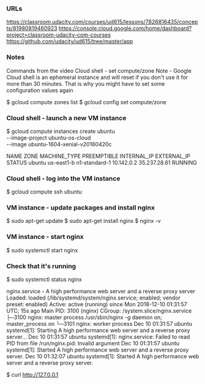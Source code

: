 ### URLs
https://classroom.udacity.com/courses/ud615/lessons/7826816435/concepts/81980819460923
https://console.cloud.google.com/home/dashboard?project=classroom-udacity-com-courses
https://github.com/udacity/ud615/tree/master/app

### Notes
Commands from the video
Cloud shell - set compute/zone
Note - Google Cloud shell is an ephemeral instance and will reset 
if you don't use it for more than 30 minutes. 
That is why you might have to set some configuration values again

$ gcloud compute zones list
$ gcloud config set compute/zone <zone>

### Cloud shell - launch a new VM instance
$ gcloud compute instances create ubuntu \
--image-project ubuntu-os-cloud \
--image ubuntu-1604-xenial-v20160420c 

NAME    ZONE        MACHINE_TYPE   PREEMPTIBLE  INTERNAL_IP  EXTERNAL_IP   STATUS
ubuntu  us-east1-b  n1-standard-1               10.142.0.2   35.237.28.61  RUNNING


### Cloud shell - log into the VM instance
$ gcloud compute ssh ubuntu

### VM instance - update packages and install nginx
$ sudo apt-get update
$ sudo apt-get install nginx
$ nginx -v

### VM instance - start nginx
$ sudo systemctl start nginx

### Check that it's running

$ sudo systemctl status nginx

nginx.service - A high performance web server and a reverse proxy server
   Loaded: loaded (/lib/systemd/system/nginx.service; enabled; vendor preset: enabled)
   Active: active (running) since Mon 2018-12-10 01:31:57 UTC; 15s ago
 Main PID: 3100 (nginx)
   CGroup: /system.slice/nginx.service
           ├─3100 nginx: master process /usr/sbin/nginx -g daemon on; master_process on
           └─3101 nginx: worker process
Dec 10 01:31:57 ubuntu systemd[1]: Starting A high performance web server and a reverse proxy server...
Dec 10 01:31:57 ubuntu systemd[1]: nginx.service: Failed to read PID from file /run/nginx.pid: Invalid argument
Dec 10 01:31:57 ubuntu systemd[1]: Started A high performance web server and a reverse proxy server.
Dec 10 01:32:07 ubuntu systemd[1]: Started A high performance web server and a reverse proxy server.

$ curl http://127.0.0.1

